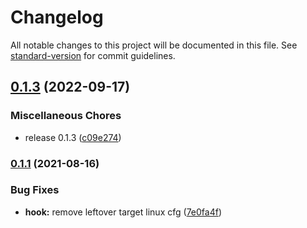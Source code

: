 # Changelog

All notable changes to this project will be documented in this file. See [standard-version](https://github.com/conventional-changelog/standard-version) for commit guidelines.

## [0.1.3](https://github.com/sousandrei/cc-cli/compare/v0.1.2...v0.1.3) (2022-09-17)


### Miscellaneous Chores

* release 0.1.3 ([c09e274](https://github.com/sousandrei/cc-cli/commit/c09e27438dde4436d2e980328635cb6995d9b02e))

### [0.1.1](https://github.com/sousandrei/cc-cli/compare/v0.1.0...v0.1.1) (2021-08-16)


### Bug Fixes

* **hook:** remove leftover target linux cfg ([7e0fa4f](https://github.com/sousandrei/cc-cli/commit/7e0fa4f01c89cd5770fbb10c4bd171cbdf288f83))
